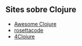 ## Sites sobre Clojure

- [Awesome Clojure](https://github.com/razum2um/awesome-clojure)
- [rosettacode](http://rosettacode.org/wiki/Miller%E2%80%93Rabin_primality_test)
- [4Clojure](http://www.4clojure.com/)